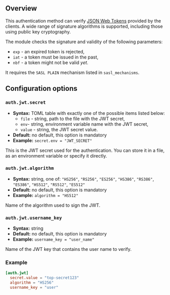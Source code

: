 ## Overview

This authentication method can verify [JSON Web Tokens](https://jwt.io) provided by the clients.
A wide range of signature algorithms is supported, including those using public key cryptography.

The module checks the signature and validity of the following parameters:

* `exp` - an expired token is rejected,
* `iat` - a token must be issued in the past,
* `nbf` - a token might not be valid *yet*.

It requires the `SASL PLAIN` mechanism listed in `sasl_mechanisms`.

## Configuration options

### `auth.jwt.secret`
* **Syntax:** TOML table with exactly one of the possible items listed below:
    * `file` - string, path to the file with the JWT secret,
    * `env`- string, environment variable name with the JWT secret,
    * `value` - string, the JWT secret value.
* **Default:** no default, this option is mandatory
* **Example:** `secret.env = "JWT_SECRET"`

This is the JWT secret used for the authentication. You can store it in a file, as an environment variable or specify it directly.

### `auth.jwt.algorithm`
* **Syntax:** string, one of: `"HS256"`, `"RS256"`, `"ES256"`, `"HS386"`, `"RS386"`, `"ES386"`, `"HS512"`, `"RS512"`, `"ES512"`
* **Default:** no default, this option is mandatory
* **Example:** `algorithm = "HS512"`

Name of the algorithm used to sign the JWT.

### `auth.jwt.username_key`
* **Syntax:** string
* **Default:** no default, this option is mandatory
* **Example:** `username_key = "user_name"`

Name of the JWT key that contains the user name to verify.

### Example

```toml
[auth.jwt]
  secret.value = "top-secret123"
  algorithm = "HS256"
  username_key = "user"
```
